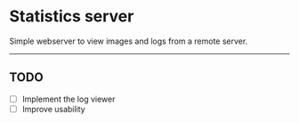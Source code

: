 # Statistics server

Simple webserver to view images and logs from a remote server.


---
## TODO
- [ ] Implement the log viewer
- [ ] Improve usability 
